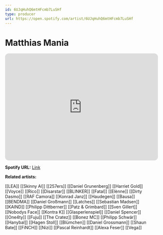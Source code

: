 ```yaml
---
id: 6UJqHuhQ6mtHFcmb7LuSHf
type: producer
url: https://open.spotify.com/artist/6UJqHuhQ6mtHFcmb7LuSHf
---
```

# Matthias Mania

<iframe style="border-radius:12px" src="https://open.spotify.com/embed/artist/6UJqHuhQ6mtHFcmb7LuSHf" width="100%" height="352" frameBorder="0" allowfullscreen="" allow="autoplay; clipboard-write; encrypted-media; fullscreen; picture-in-picture" loading="lazy"></iframe>

**Spotify URL:** [Link](https://open.spotify.com/artist/6UJqHuhQ6mtHFcmb7LuSHf)

**Related artists:**

[[LEA]]
[[Skinny Al]]
[[257ers]]
[[Daniel Grunenberg]]
[[Harriet Gold]]
[[Voyce]]
[[Rico]]
[[Disarstar]]
[[BLINKER]]
[[Fatal]]
[[Elènne]]
[[Dirty Dasmo]]
[[RAF Camora]]
[[Konrad Janz]]
[[Haudegen]]
[[Bausa]]
[[BENDMA]]
[[Daniel Großmann]]
[[Latches]]
[[Sebastian Madsen]]
[[KAIND]]
[[Philipp Dittberner]]
[[Patz & Grimbard]]
[[Sven Gillert]]
[[Nobodys Face]]
[[Kontra K]]
[[Glasperlenspiel]]
[[Daniel Spencer]]
[[One4ty]]
[[Fuju]]
[[The Cratez]]
[[Bonez MC]]
[[Philipp Schwär]]
[[Hanybal]]
[[Hagen Stoll]]
[[Blümchen]]
[[Daniel Grossmann]]
[[Shaun Bate]]
[[FiNCH]]
[[Nizi]]
[[Pascal Reinhardt]]
[[Alexa Feser]]
[[Vega]]
